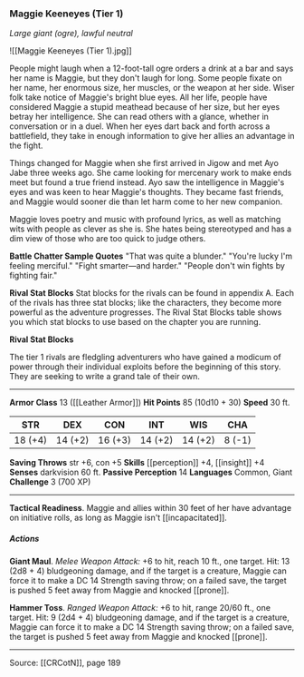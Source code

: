 ### Maggie Keeneyes (Tier 1)
_Large giant (ogre), lawful neutral_

![[Maggie Keeneyes (Tier 1).jpg]]

People might laugh when a 12-foot-tall ogre orders a drink at a bar and says her name is Maggie, but they don't laugh for long. Some people fixate on her name, her enormous size, her muscles, or the weapon at her side. Wiser folk take notice of Maggie's bright blue eyes. All her life, people have considered Maggie a stupid meathead because of her size, but her eyes betray her intelligence. She can read others with a glance, whether in conversation or in a duel. When her eyes dart back and forth across a battlefield, they take in enough information to give her allies an advantage in the fight.

Things changed for Maggie when she first arrived in Jigow and met Ayo Jabe three weeks ago. She came looking for mercenary work to make ends meet but found a true friend instead. Ayo saw the intelligence in Maggie's eyes and was keen to hear Maggie's thoughts. They became fast friends, and Maggie would sooner die than let harm come to her new companion.

Maggie loves poetry and music with profound lyrics, as well as matching wits with people as clever as she is. She hates being stereotyped and has a dim view of those who are too quick to judge others.

**Battle Chatter Sample Quotes** "That was quite a blunder." "You're lucky I'm feeling merciful." "Fight smarter—and harder." "People don't win fights by fighting fair."



**Rival Stat Blocks** Stat blocks for the rivals can be found in appendix A. Each of the rivals has three stat blocks; like the characters, they become more powerful as the adventure progresses. The Rival Stat Blocks table shows you which stat blocks to use based on the chapter you are running.

**Rival Stat Blocks** 

The tier 1 rivals are fledgling adventurers who have gained a modicum of power through their individual exploits before the beginning of this story. They are seeking to write a grand tale of their own.






---

**Armor Class** 13 ([[Leather Armor]])
**Hit Points** 85 (10d10 + 30)
**Speed** 30 ft.

| STR     | DEX     | CON     | INT     | WIS     | CHA     |
|---------|---------|---------|---------|---------|---------|
| 18 (+4) | 14 (+2) | 16 (+3) | 14 (+2) | 14 (+2) | 8 (-1) |

**Saving Throws** str +6, con +5
**Skills** [[perception]] +4, [[insight]] +4
**Senses** darkvision 60 ft.
**Passive Perception** 14
**Languages** Common, Giant
**Challenge** 3 (700 XP)

---

**Tactical Readiness**. Maggie and allies within 30 feet of her have advantage on initiative rolls, as long as Maggie isn't [[incapacitated]].

##### Actions
**Giant Maul**. _Melee Weapon Attack:_ +6 to hit, reach 10 ft., one target. Hit: 13 (2d8 + 4) bludgeoning damage, and if the target is a creature, Maggie can force it to make a DC 14 Strength saving throw; on a failed save, the target is pushed 5 feet away from Maggie and knocked [[prone]].

**Hammer Toss**. _Ranged Weapon Attack:_ +6 to hit, range 20/60 ft., one target. Hit: 9 (2d4 + 4) bludgeoning damage, and if the target is a creature, Maggie can force it to make a DC 14 Strength saving throw; on a failed save, the target is pushed 5 feet away from Maggie and knocked [[prone]].


---

Source: [[CRCotN]], page 189